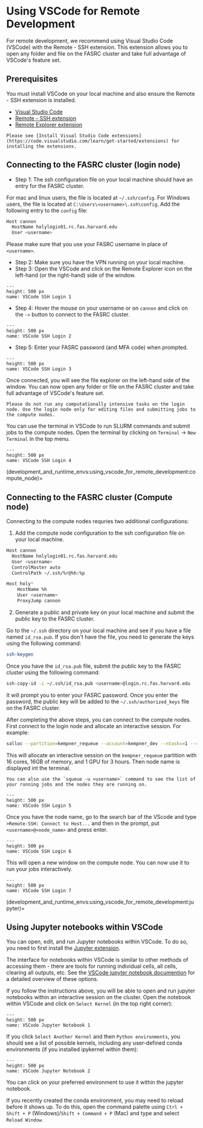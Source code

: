# Using VSCode for Remote Development

For remote development, we recommend using Visual Studio Code (VSCode) with the Remote - SSH extension. This extension allows you to open any folder and file on the FASRC cluster and take full advantage of VSCode's feature set. 

## Prerequisites

You must install VSCode on your local machine and also ensure the Remote - SSH extension is installed.

- [Visual Studio Code](https://code.visualstudio.com/) 
- [Remote - SSH extension](https://marketplace.visualstudio.com/items?itemName=ms-vscode-remote.remote-ssh)
- [Remote Explorer extension](https://marketplace.visualstudio.com/items?itemName=ms-vscode.remote-explorer)

```{note}
Please see [Install Visual Studio Code extensions](https://code.visualstudio.com/learn/get-started/extensions) for installing the extensions.
```

## Connecting to the FASRC cluster (login node)

- Step 1: The ssh configuration file on your local machine should have an entry for the FASRC cluster. 

For mac and linux users, the file is located at `~/.ssh/config`. For Windows users, the file is located at `C:\Users\<username>\.ssh\config`. Add the following entry to the `config` file:

```bash
Host cannon
  HostName holylogin01.rc.fas.harvard.edu
  User <username>
```
Please make sure that you use your FASRC username in place of `<username>`.

- Step 2: Make sure you have the VPN running on your local machine.
- Step 3: Open the VSCode and click on the Remote Explorer icon on the left-hand (or the right-hand) side of the window.

```{figure} figures/png/vscode_ssh_login_1.png
---
height: 500 px
name: VSCode SSH Login 1
```

- Step 4: Hover the mouse on your username or on `cannon` and click on the `->` button to connect to the FASRC cluster.

```{figure} figures/png/vscode_ssh_login_2.png
---
height: 500 px
name: VSCode SSH Login 2
```

- Step 5: Enter your FASRC password (and MFA code) when prompted.

```{figure} figures/png/vscode_ssh_login_3.png
---
height: 500 px
name: VSCode SSH Login 3
```

Once connected, you will see the file explorer on the left-hand side of the window. You can now open any folder or file on the FASRC cluster and take full advantage of VSCode's feature set. 

```{note}
Please do not run any computationally intensive tasks on the login node. Use the login node only for editing files and submitting jobs to the compute nodes.
```

You can use the terminal in VSCode to run SLURM commands and submit jobs to the compute nodes. Open the terminal by clicking on `Terminal` -> `New Terminal` in the top menu. 

```{figure} figures/png/vscode_ssh_login_4.png
---
height: 500 px
name: VSCode SSH Login 4
```

(development_and_runtime_envs:using_vscode_for_remote_development:compute_node)=
## Connecting to the FASRC cluster (Compute node)

Connecting to the compute nodes requries two additional configurations:

1. Add the compute node configuration to the ssh configuration file on your local machine.

```bash
Host cannon
  HostName holylogin01.rc.fas.harvard.edu
  User <username>
  ControlMaster auto
  ControlPath ~/.ssh/%r@%h:%p

Host holy*
    HostName %h
    User <username>
    ProxyJump cannon
```

2. Generate a public and private key on your local machine and submit the public key to the FASRC cluster.

Go to the `~/.ssh` directory on your local machine and see if you have a file named `id_rsa.pub`. If you don't have the file, you need to generate the keys using the following command:

```bash
ssh-keygen
```

Once you have the `id_rsa.pub` file, submit the public key to the FASRC cluster using the following command:

```bash
ssh-copy-id -i ~/.ssh/id_rsa.pub <username>@login.rc.fas.harvard.edu
```
It will prompt you to enter your FASRC password. Once you enter the password, the public key will be added to the `~/.ssh/authorized_keys` file on the FASRC cluster.

After completing the above steps, you can connect to the compute nodes. First connect to the login node and allocate an interactive session. For example:

```bash
salloc --partition=kempner_requeue --account=kempner_dev --ntasks=1 --cpus-per-task=16 --mem=16G --gres=gpu:1 --time=00-03:00:00
```
This will allocate an interactive session on the `kempner_requeue` partition with 16 cores, 16GB of memory, and 1 GPU for 3 hours. Then node name is displayed int the terminal. 

```{tip}
You can also use the `squeue -u <username>` command to see the list of your running jobs and the nodes they are running on.
```

```{figure} figures/png/vscode_ssh_login_5.png
---
height: 500 px
name: VSCode SSH Login 5
```

Once you have the node name, go to the search bar of the VScode and type `>Remote-SSH: Connect to Host...` and then in the prompt, put `<username>@<node_name>` and press enter. 

```{figure} figures/png/vscode_ssh_login_6.png
---
height: 500 px
name: VSCode SSH Login 6
```
This will open a new window on the compute node. You can now use it to run your jobs interactively. 

```{figure} figures/png/vscode_ssh_login_7.png
---
height: 500 px
name: VSCode SSH Login 7
```

(development_and_runtime_envs:using_vscode_for_remote_development:jupyter)=
## Using Jupyter notebooks within VSCode


You can open, edit, and run Jupyter notebooks within VSCode. To do so, you need to first install the [Jupyter extension](https://marketplace.visualstudio.com/items?itemName=ms-toolsai.jupyter).


The interface for notebooks within VSCode is similar to other methods of accessing them - there are tools for running individual cells, all cells, clearing all outputs, etc. See the [VSCode jupyter notebook documention](https://code.visualstudio.com/docs/datascience/jupyter-notebooks) for a detailed overview of these options.


If you follow the instructions above, you will be able to open and run jupyter notebooks within an interactive session on the cluster. Open the notebook within VSCode and click on `Select Kernel` (in the top right corner):


```{figure} figures/png/vscode_jupyter_notebook_1.png
---
height: 500 px
name: VSCode Jupyter Notebook 1
```


If you click `Select Another Kernel` and then `Python environments`, you should see a list of possible kernels, including any user-defined conda environments (if you installed ipykernel within them):


```{figure} figures/png/vscode_jupyter_notebook_2.png
---
height: 500 px
name: VSCode Jupyter Notebook 2
```


You can click on your preferred environment to use it within the jupyter notebook.


If you recently created the conda environment, you may need to reload before it shows up. To do this, open the command palette using `Ctrl + Shift + P` (Windows)/`Shift + Command + P` (Mac) and type and select `Reload Window`.
